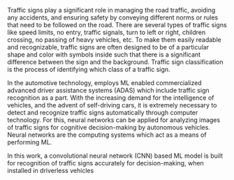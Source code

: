 Traffic signs play a significant role in managing the road traffic, avoiding any accidents, and ensuring safety by conveying different norms or rules that need to be followed on the road. There are several types of traffic signs like speed limits, no entry, traffic signals, turn to left or right, children crossing, no passing of heavy vehicles, etc. To make them easily readable and recognizable, traffic signs are often designed to be of a particular shape and color with symbols inside such that there is a significant difference between the sign and the background. Traffic sign classification is the process of identifying which class of a traffic sign.

In the automotive technology, employs ML enabled commercialized advanced driver assistance systems (ADAS) which include traffic sign recognition as a part. With the increasing demand for the intelligence of vehicles, and the advent of self-driving cars, it is extremely necessary to detect and recognize traffic signs automatically through computer technology. For this, neural networks can be applied for analyzing images of traffic signs for cognitive decision-making by autonomous vehicles. Neural networks are the computing systems which act as a means of performing ML.

 In this work, a convolutional neural network (CNN) based ML model is built for recognition of traffic signs accurately for decision-making, when installed in driverless vehicles
